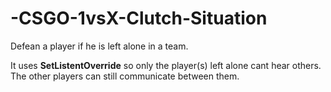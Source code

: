 # -CSGO-1vsX-Clutch-Situation
Defean a player if he is left alone in a team.

It uses **SetListentOverride** so only the player(s) left alone cant hear others. The other players can still communicate between them.
